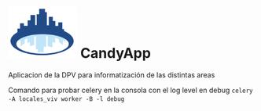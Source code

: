 # <img src="./static/dpv_base/images/logo.svg" width="140">  CandyApp

Aplicacion de la DPV para informatización de las distintas areas

Comando para probar celery en la consola con el log level en debug
`celery -A locales_viv worker -B -l debug`
